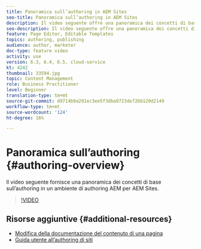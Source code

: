 ```yaml
---
title: Panoramica sull’authoring in AEM Sites
seo-title: Panoramica sull’authoring in AEM Sites
description: Il video seguente offre una panoramica dei concetti di base sull’authoring in un ambiente di authoring AEM. Usa la console Sites come base.
seo-description: Il video seguente offre una panoramica dei concetti di base sull’authoring in un ambiente di authoring AEM. Usa la console Sites come base.
feature: Page Editor, Editable Templates
topics: authoring, publishing
audience: author, marketer
doc-type: feature video
activity: use
version: 6.3, 6.4, 6.5, cloud-service
kt: 4242
thumbnail: 33594.jpg
topic: Content Management
role: Business Practitioner
level: Beginner
translation-type: tm+mt
source-git-commit: d9714b9a291ec3ee5f3dba9723de72bb120d2149
workflow-type: tm+mt
source-wordcount: '124'
ht-degree: 16%

---
```



# Panoramica sull’authoring {#authoring-overview}

Il video seguente fornisce una panoramica dei concetti di base sull’authoring in un ambiente di authoring AEM per AEM Sites.

>[!VIDEO](https://video.tv.adobe.com/v/33594?quality=12&learn=on)

## Risorse aggiuntive {#additional-resources}

* [Modifica della documentazione del contenuto di una pagina](https://docs.adobe.com/content/help/en/experience-manager-cloud-service/sites/authoring/fundamentals/editing-content.html)
* [Guida utente all’authoring di siti](https://docs.adobe.com/content/help/en/experience-manager-65/authoring/home.html?topic=/experience-manager/6-5/sites/authoring/morehelp/page-authoring.ug.js)
